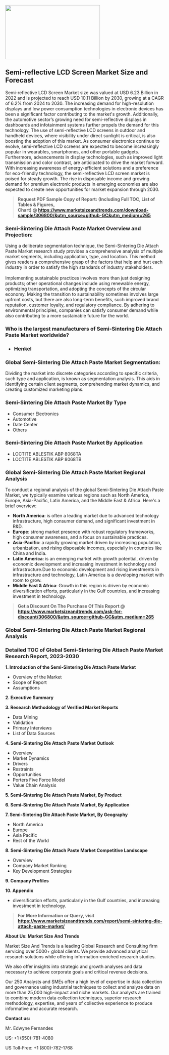 <p><img class="alignnone size-medium wp-image-20088" src="https://ffe5etoiles.com/wp-content/uploads/2024/12/MST1-300x171.png" alt="" width="300" height="171" /></p><h2>Semi-reflective LCD Screen Market Size and Forecast</h2><p>Semi-reflective LCD Screen Market size was valued at USD 6.23 Billion in 2022 and is projected to reach USD 10.11 Billion by 2030, growing at a CAGR of 6.2% from 2024 to 2030. The increasing demand for high-resolution displays and low power consumption technologies in electronic devices has been a significant factor contributing to the market's growth. Additionally, the automotive sector’s growing need for semi-reflective displays in dashboards and infotainment systems further propels the demand for this technology. The use of semi-reflective LCD screens in outdoor and handheld devices, where visibility under direct sunlight is critical, is also boosting the adoption of this market. As consumer electronics continue to evolve, semi-reflective LCD screens are expected to become increasingly popular in wearables, smartphones, and other portable gadgets. Furthermore, advancements in display technologies, such as improved light transmission and color contrast, are anticipated to drive the market forward. With increasing awareness of energy-efficient solutions and a preference for eco-friendly technology, the semi-reflective LCD screen market is poised for steady growth. The rise in disposable income and growing demand for premium electronic products in emerging economies are also expected to create new opportunities for market expansion through 2030.</p></p><blockquote id="" class=""><strong>Request PDF Sample Copy of Report: (Including Full TOC, List of Tables &amp; Figures, Chart)&nbsp;@&nbsp;<strong><a href="https://www.marketsizeandtrends.com/download-sample/306800/&utm_source=github-GC&utm_medium=265" target="_blank">https://www.marketsizeandtrends.com/download-sample/306800/&utm_source=github-GC&utm_medium=265</a></strong></strong></blockquote><h3 id="" class="">Semi-Sintering Die Attach Paste Market&nbsp;Overview and Projection:</h3><p id="" class="">Using a deliberate segmentation technique, the Semi-Sintering Die Attach Paste Market research study provides a comprehensive analysis of multiple market segments, including application, type, and location. This method gives readers a comprehensive grasp of the factors that help and hurt each industry in order to satisfy the high standards of industry stakeholders. <br /> <br />Implementing sustainable practices involves more than just designing products; other operational changes include using renewable energy, optimizing transportation, and adopting the concepts of the circular economy. Making the transition to sustainability sometimes involves large upfront costs, but there are also long-term benefits, such improved brand reputation, customer loyalty, and regulatory compliance. By adhering to environmental principles, companies can satisfy consumer demand while also contributing to a more sustainable future for the world.</p><h3 id="" class="">Who is the largest manufacturers of&nbsp;Semi-Sintering Die Attach Paste Market worldwide?</h3><h3 class=""><p><ul><li>Henkel</li></ul></p></h3><h3 id="" class="">Global&nbsp;Semi-Sintering Die Attach Paste Market Segmentation:</h3><p id="" class="">Dividing the market into discrete categories according to specific criteria, such type and application, is known as segmentation analysis. This aids in identifying certain client segments, comprehending market dynamics, and creating customized marketing plans.</p><h3 id="" class="">Semi-Sintering Die Attach Paste Market&nbsp;By Type</h3><p><p><ul><li>Consumer Electronics</li><li> Automotive</li><li> Date Center</li><li> Others</p></li></ul></p></p><h3 id="" class="">Semi-Sintering Die Attach Paste Market&nbsp;By Application</h3><p class=""><p><ul><li>LOCTITE ABLESTIK ABP 8068TA</li><li> LOCTITE ABLESTIK ABP 8068TB</li></ul></p></p><h3 id="" class="">Global Semi-Sintering Die Attach Paste Market Regional Analysis</h3><p id="" class="">To conduct a regional analysis of the global Semi-Sintering Die Attach Paste Market, we typically examine various regions such as North America, Europe, Asia-Pacific, Latin America, and the Middle East &amp; Africa. Here's a brief overview:</p><ul><li><strong>North America</strong>: is often a leading market due to advanced technology infrastructure, high consumer demand, and significant investment in R&amp;D.</li><li><strong>Europe</strong>: strong market presence with robust regulatory frameworks, high consumer awareness, and a focus on sustainable practices.</li><li><strong>Asia-Pacific</strong>: a rapidly growing market driven by increasing population, urbanization, and rising disposable incomes, especially in countries like China and India.</li><li><strong>Latin America</strong>: is an emerging market with growth potential, driven by economic development and increasing investment in technology and infrastructure.Due to economic development and rising investments in infrastructure and technology, Latin America is a developing market with room to grow.</li><li><strong>Middle East &amp; Africa</strong>: Growth in this region is driven by economic diversification efforts, particularly in the Gulf countries, and increasing investment in technology.</li></ul><blockquote id="" class=""><strong>Get a Discount On The Purchase Of This Report @ <strong><a href="https://www.marketsizeandtrends.com/ask-for-discount/306800/&utm_source=github-GC&utm_medium=265" target="_blank">https://www.marketsizeandtrends.com/ask-for-discount/306800/&utm_source=github-GC&utm_medium=265</a></strong></strong></blockquote><h3 id="" class="">Global Semi-Sintering Die Attach Paste Market Regional Analysis</h3><h3 id="" class="">Detailed TOC of Global Semi-Sintering Die Attach Paste Market Research Report, 2023-2030</h3><p id="" class=""><strong>1. Introduction of the Semi-Sintering Die Attach Paste Market</strong></p><ul><li>Overview of the Market</li><li>Scope of Report</li><li>Assumptions</li></ul><p id="" class=""><strong>2. Executive Summary</strong></p><p id="" class=""><strong>3. Research Methodology of Verified Market Reports</strong></p><ul><li>Data Mining</li><li>Validation</li><li>Primary Interviews</li><li>List of Data Sources</li></ul><p id="" class=""><strong>4. Semi-Sintering Die Attach Paste Market Outlook</strong></p><ul><li>Overview</li><li>Market Dynamics</li><li>Drivers</li><li>Restraints</li><li>Opportunities</li><li>Porters Five Force Model</li><li>Value Chain Analysis</li></ul><p id="" class=""><strong>5. Semi-Sintering Die Attach Paste Market, By Product</strong></p><p id="" class=""><strong>6. Semi-Sintering Die Attach Paste Market, By Application</strong></p><p id="" class=""><strong>7. Semi-Sintering Die Attach Paste Market, By Geography</strong></p><ul><li>North America</li><li>Europe</li><li>Asia Pacific</li><li>Rest of the World</li></ul><p id="" class=""><strong>8. Semi-Sintering Die Attach Paste Market Competitive Landscape</strong></p><ul><li>Overview</li><li>Company Market Ranking</li><li>Key Development Strategies</li></ul><p id="" class=""><strong>9. Company Profiles</strong></p><p id="" class=""><strong>10. Appendix</strong></p><ul><li>diversification efforts, particularly in the Gulf countries, and increasing investment in technology.</li></ul><blockquote id="" class=""><strong>For More Information or Query, visit <strong><strong><a href="https://www.marketsizeandtrends.com/report/semi-sintering-die-attach-paste-market/" target="_blank">https://www.marketsizeandtrends.com/report/semi-sintering-die-attach-paste-market/</a></strong></strong></strong></blockquote><p id="" class=""><strong>About Us: Market Size And Trends</strong></p><p id="" class="">Market Size And Trends is a leading Global Research and Consulting firm servicing over 5000+ global clients. We provide advanced analytical research solutions while offering information-enriched research studies.</p><p id="" class="">We also offer insights into strategic and growth analyses and data necessary to achieve corporate goals and critical revenue decisions.</p><p id="" class="">Our 250 Analysts and SMEs offer a high level of expertise in data collection and governance using industrial techniques to collect and analyze data on more than 25,000 high-impact and niche markets. Our analysts are trained to combine modern data collection techniques, superior research methodology, expertise, and years of collective experience to produce informative and accurate research.</p><p id="" class=""><strong>Contact us:</strong></p><p id="" class="">Mr. Edwyne Fernandes</p><p id="" class="">US: +1 (650)-781-4080</p><p id="" class="">US Toll-Free: +1 (800)-782-1768</p>
